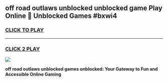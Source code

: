
## off road outlaws unblocked unblocked game Play Online 👋 Unblocked Games #bxwi4
<h3>
<a href="https://premium.freeplayer.one?title=off_road_outlaws_unblocked&ref=21F">CLICK TO PLAY</a></h3>
<hr>

<h3>
<a href="https://premium.freeplayer.one?title=off_road_outlaws_unblocked&ref=21F">CLICK 2 PLAY</a>
  
</h3>

<a href="https://premium.freeplayer.one?title=off_road_outlaws_unblocked&ref=21F/"><img src="https://clearcache.store/games.png"></a>


**off road outlaws unblocked games unblocked: Your Gateway to Fun and Accessible Online Gaming**
